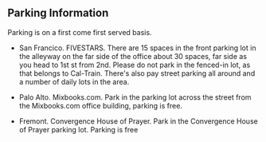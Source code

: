 ﻿## <i class="icon fa-car"></i> <b>Parking Information</b>

Parking is on a first come first served basis.

* <i class="icon fa-car"></i> San Francico. FIVESTARS. There are 15 spaces in the front parking lot  in the alleyway on the far side of the office about 30 spaces, far side as you head to 1st st from 2nd.  Please do not park in the fenced-in lot, as that belongs to Cal-Train. There's also pay street parking all around and a number of daily lots in the area. 

* <i class="icon fa-car"></i> Palo Alto. Mixbooks.com. Park in the parking lot across the street from the Mixbooks.com office building, parking is free.

* <i class="icon fa-car"></i> Fremont. Convergence House of Prayer. Park in the Convergence House of Prayer parking lot. Parking is free

